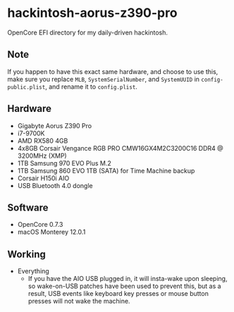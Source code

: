 # hackintosh-aorus-z390-pro

OpenCore EFI directory for my daily-driven hackintosh.

## Note

If you happen to have this exact same hardware, and choose to use this,
make sure you replace `MLB`, `SystemSerialNumber`, and `SystemUUID` in
`config-public.plist`, and rename it to `config.plist`.

## Hardware

* Gigabyte Aorus Z390 Pro
* i7-9700K
* AMD RX580 4GB
* 4x8GB Corsair Vengance RGB PRO CMW16GX4M2C3200C16 DDR4 @ 3200MHz (XMP)
* 1TB Samsung 970 EVO Plus M.2
* 1TB Samsung 860 EVO 1TB (SATA) for Time Machine backup
* Corsair H150i AIO
* USB Bluetooth 4.0 dongle

## Software

* OpenCore 0.7.3
* macOS Monterey 12.0.1

## Working

* Everything
  * If you have the AIO USB plugged in, it will insta-wake upon sleeping,
so wake-on-USB patches have been used to prevent this, but as a result,
USB events like keyboard key presses or mouse button presses will not wake
the machine.
